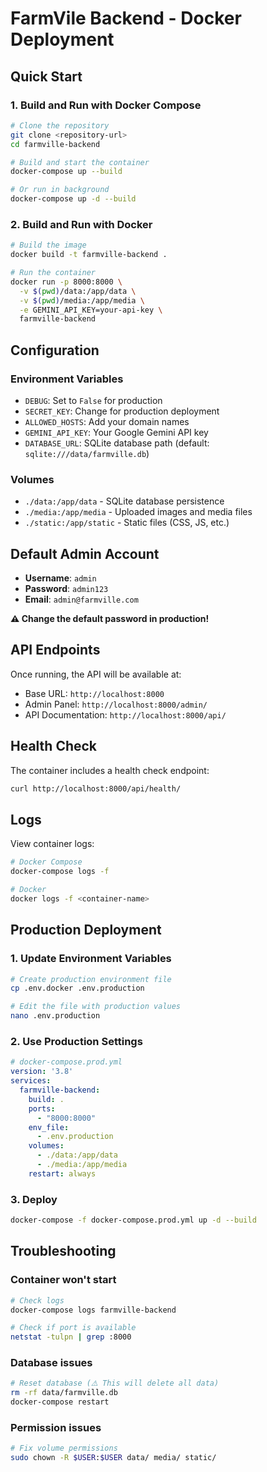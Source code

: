 # FarmVile Backend - Docker Deployment

## Quick Start

### 1. Build and Run with Docker Compose
```bash
# Clone the repository
git clone <repository-url>
cd farmville-backend

# Build and start the container
docker-compose up --build

# Or run in background
docker-compose up -d --build
```

### 2. Build and Run with Docker
```bash
# Build the image
docker build -t farmville-backend .

# Run the container
docker run -p 8000:8000 \
  -v $(pwd)/data:/app/data \
  -v $(pwd)/media:/app/media \
  -e GEMINI_API_KEY=your-api-key \
  farmville-backend
```

## Configuration

### Environment Variables
- `DEBUG`: Set to `False` for production
- `SECRET_KEY`: Change for production deployment
- `ALLOWED_HOSTS`: Add your domain names
- `GEMINI_API_KEY`: Your Google Gemini API key
- `DATABASE_URL`: SQLite database path (default: `sqlite:///data/farmville.db`)

### Volumes
- `./data:/app/data` - SQLite database persistence
- `./media:/app/media` - Uploaded images and media files
- `./static:/app/static` - Static files (CSS, JS, etc.)

## Default Admin Account
- **Username**: `admin`
- **Password**: `admin123`
- **Email**: `admin@farmville.com`

**⚠️ Change the default password in production!**

## API Endpoints
Once running, the API will be available at:
- Base URL: `http://localhost:8000`
- Admin Panel: `http://localhost:8000/admin/`
- API Documentation: `http://localhost:8000/api/`

## Health Check
The container includes a health check endpoint:
```bash
curl http://localhost:8000/api/health/
```

## Logs
View container logs:
```bash
# Docker Compose
docker-compose logs -f

# Docker
docker logs -f <container-name>
```

## Production Deployment

### 1. Update Environment Variables
```bash
# Create production environment file
cp .env.docker .env.production

# Edit the file with production values
nano .env.production
```

### 2. Use Production Settings
```yaml
# docker-compose.prod.yml
version: '3.8'
services:
  farmville-backend:
    build: .
    ports:
      - "8000:8000"
    env_file:
      - .env.production
    volumes:
      - ./data:/app/data
      - ./media:/app/media
    restart: always
```

### 3. Deploy
```bash
docker-compose -f docker-compose.prod.yml up -d --build
```

## Troubleshooting

### Container won't start
```bash
# Check logs
docker-compose logs farmville-backend

# Check if port is available
netstat -tulpn | grep :8000
```

### Database issues
```bash
# Reset database (⚠️ This will delete all data)
rm -rf data/farmville.db
docker-compose restart
```

### Permission issues
```bash
# Fix volume permissions
sudo chown -R $USER:$USER data/ media/ static/
```
